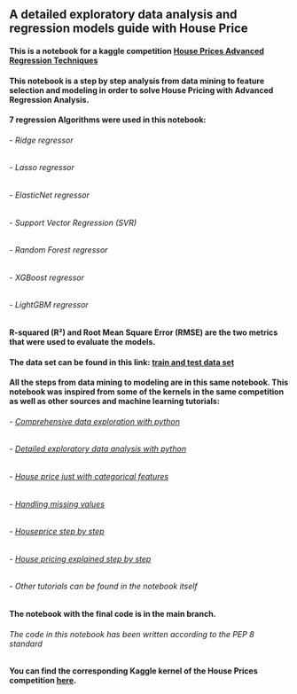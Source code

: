 ## A detailed exploratory data analysis and regression models guide with House Price

#### This is a notebook for a kaggle competition [House Prices Advanced Regression Techniques](https://www.kaggle.com/competitions/house-prices-advanced-regression-techniques)
#### This notebook is a step by step analysis from data mining to feature selection and modeling in order to solve House Pricing with Advanced Regression Analysis.
#### 7 regression Algorithms were used in this notebook:
###### - Ridge regressor
###### - Lasso regressor
###### - ElasticNet regressor
###### - Support Vector Regression (SVR)
###### - Random Forest regressor
###### - XGBoost regressor
###### - LightGBM regressor
#### R-squared (R²) and Root Mean Square Error (RMSE) are the two metrics that were used to evaluate the models.
#### The data set can be found in this link: [train and test data set](https://www.kaggle.com/competitions/house-prices-advanced-regression-techniques/data)

#### All the steps from data mining to modeling are in this same notebook. This notebook was inspired from some of the kernels in the same competition as well as other sources and machine learning tutorials:
###### - [Comprehensive data exploration with python](https://www.kaggle.com/code/pmarcelino/comprehensive-data-exploration-with-python)
###### - [Detailed exploratory data analysis with python](https://www.kaggle.com/code/ekami66/detailed-exploratory-data-analysis-with-python)
###### - [House price just with categorical features](https://www.kaggle.com/code/hosseinbehjat/house-price-just-with-categorical-features)
###### - [Handling missing values](https://www.kaggle.com/code/dansbecker/handling-missing-values)
###### - [Houseprice step by step](https://www.kaggle.com/code/abdelrahmantarek13/houseprice-step-by-step)
###### - [House pricing explained step by step](https://www.kaggle.com/code/binarymachine/house-pricing-explained-step-by-step)
###### - Other tutorials can be found in the notebook itself
#### The notebook with the final code is in the main branch.
###### The code in this notebook has been written according to the PEP 8 standard
#### You can find the corresponding Kaggle kernel of the House Prices competition [here](https://www.kaggle.com/code/adibouayjan/house-price-step-by-step-modeling).
